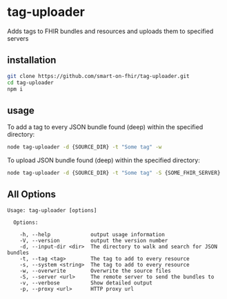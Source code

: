 # tag-uploader
Adds tags to FHIR bundles and resources and uploads them to specified servers

## installation
```sh
git clone https://github.com/smart-on-fhir/tag-uploader.git
cd tag-uploader
npm i
```

## usage

To add a tag to every JSON bundle found (deep) within the specified directory:
```sh
node tag-uploader -d {SOURCE_DIR} -t "Some tag" -w
```

To upload JSON bundle found (deep) within the specified directory:
```sh
node tag-uploader -d {SOURCE_DIR} -t "Some tag" -S {SOME_FHIR_SERVER}
```

## All Options
```
Usage: tag-uploader [options]

  Options:

    -h, --help             output usage information
    -V, --version          output the version number
    -d, --input-dir <dir>  The directory to walk and search for JSON bundles
    -t, --tag <tag>        The tag to add to every resource
    -s, --system <string>  The tag to add to every resource
    -w, --overwrite        Overwrite the source files
    -S, --server <url>     The remote server to send the bundles to
    -v, --verbose          Show detailed output
    -p, --proxy <url>      HTTP proxy url
```

